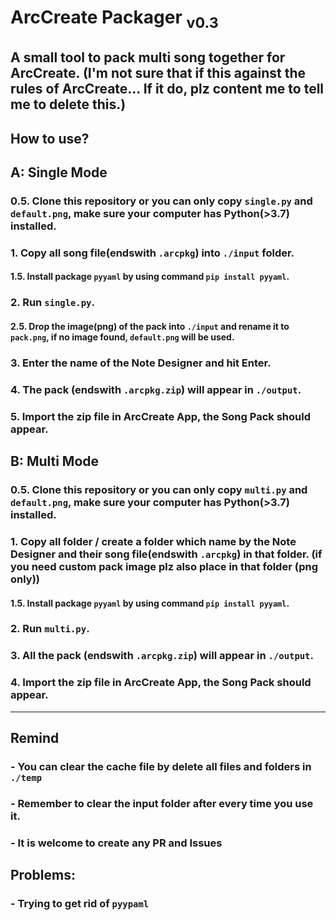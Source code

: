 # ArcCreate Packager <sub>v0.3</sub>
A small tool to pack multi song together for ArcCreate.
(I'm not sure that if this against the rules of ArcCreate... If it do, plz content me to tell me to delete this.)
---

## How to use?
## A: Single Mode
### 0.5. Clone this repository or you can only copy `single.py` and `default.png`, make sure your computer has Python(>3.7) installed.
### 1. Copy all song file(endswith `.arcpkg`) into `./input` folder.
#### 1.5. Install package `pyyaml` by using command `pip install pyyaml`.
### 2. Run `single.py`.
#### 2.5. Drop the image(png) of the pack into `./input` and rename it to `pack.png`, if no image found, `default.png` will be used.
### 3. Enter the name of the Note Designer and hit Enter.
### 4. The pack (endswith `.arcpkg.zip`) will appear in `./output`.
### 5. Import the zip file in ArcCreate App, the Song Pack should appear.

## B: Multi Mode
### 0.5. Clone this repository or you can only copy `multi.py` and `default.png`, make sure your computer has Python(>3.7) installed.
### 1. Copy all folder / create a folder which name by the Note Designer and their song file(endswith `.arcpkg`) in that folder. (if you need custom pack image plz also place in that folder (png only))
#### 1.5. Install package `pyyaml` by using command `pip install pyyaml`.
### 2. Run `multi.py`.
### 3. All the pack (endswith `.arcpkg.zip`) will appear in `./output`.
### 4. Import the zip file in ArcCreate App, the Song Pack should appear.

---
## Remind
### - You can clear the cache file by delete all files and folders in `./temp`
### - Remember to clear the input folder after every time you use it.
### - It is welcome to create any PR and Issues

## Problems:
### - Trying to get rid of `pyypaml`
